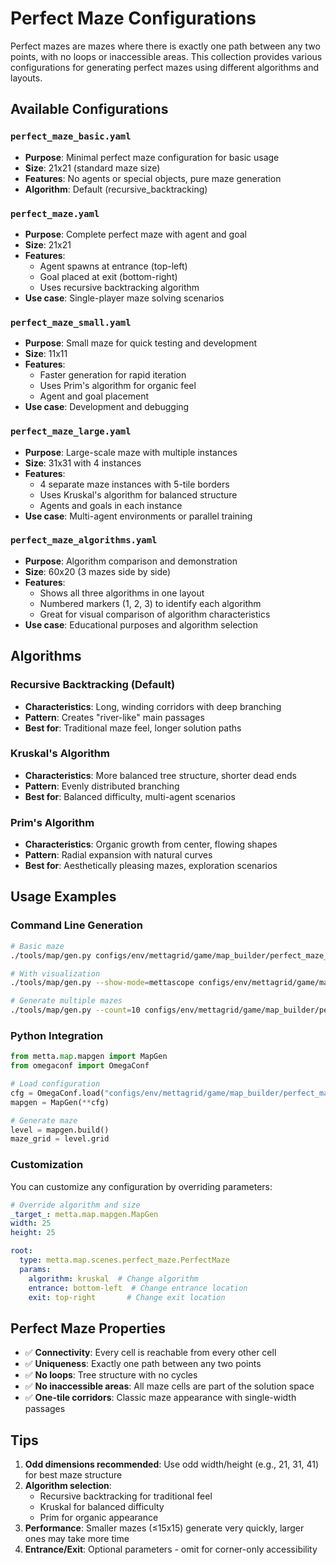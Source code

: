 # Perfect Maze Configurations

Perfect mazes are mazes where there is exactly one path between any two points, with no loops or inaccessible areas. This collection provides various configurations for generating perfect mazes using different algorithms and layouts.

## Available Configurations

### `perfect_maze_basic.yaml`
- **Purpose**: Minimal perfect maze configuration for basic usage
- **Size**: 21x21 (standard maze size)
- **Features**: No agents or special objects, pure maze generation
- **Algorithm**: Default (recursive_backtracking)

### `perfect_maze.yaml`
- **Purpose**: Complete perfect maze with agent and goal
- **Size**: 21x21
- **Features**:
  - Agent spawns at entrance (top-left)
  - Goal placed at exit (bottom-right)
  - Uses recursive backtracking algorithm
- **Use case**: Single-player maze solving scenarios

### `perfect_maze_small.yaml`
- **Purpose**: Small maze for quick testing and development
- **Size**: 11x11
- **Features**:
  - Faster generation for rapid iteration
  - Uses Prim's algorithm for organic feel
  - Agent and goal placement
- **Use case**: Development and debugging

### `perfect_maze_large.yaml`
- **Purpose**: Large-scale maze with multiple instances
- **Size**: 31x31 with 4 instances
- **Features**:
  - 4 separate maze instances with 5-tile borders
  - Uses Kruskal's algorithm for balanced structure
  - Agents and goals in each instance
- **Use case**: Multi-agent environments or parallel training

### `perfect_maze_algorithms.yaml`
- **Purpose**: Algorithm comparison and demonstration
- **Size**: 60x20 (3 mazes side by side)
- **Features**:
  - Shows all three algorithms in one layout
  - Numbered markers (1, 2, 3) to identify each algorithm
  - Great for visual comparison of algorithm characteristics
- **Use case**: Educational purposes and algorithm selection

## Algorithms

### Recursive Backtracking (Default)
- **Characteristics**: Long, winding corridors with deep branching
- **Pattern**: Creates "river-like" main passages
- **Best for**: Traditional maze feel, longer solution paths

### Kruskal's Algorithm
- **Characteristics**: More balanced tree structure, shorter dead ends
- **Pattern**: Evenly distributed branching
- **Best for**: Balanced difficulty, multi-agent scenarios

### Prim's Algorithm
- **Characteristics**: Organic growth from center, flowing shapes
- **Pattern**: Radial expansion with natural curves
- **Best for**: Aesthetically pleasing mazes, exploration scenarios

## Usage Examples

### Command Line Generation
```bash
# Basic maze
./tools/map/gen.py configs/env/mettagrid/game/map_builder/perfect_maze_basic.yaml

# With visualization
./tools/map/gen.py --show-mode=mettascope configs/env/mettagrid/game/map_builder/perfect_maze.yaml

# Generate multiple mazes
./tools/map/gen.py --count=10 configs/env/mettagrid/game/map_builder/perfect_maze_small.yaml
```

### Python Integration
```python
from metta.map.mapgen import MapGen
from omegaconf import OmegaConf

# Load configuration
cfg = OmegaConf.load("configs/env/mettagrid/game/map_builder/perfect_maze.yaml")
mapgen = MapGen(**cfg)

# Generate maze
level = mapgen.build()
maze_grid = level.grid
```

### Customization
You can customize any configuration by overriding parameters:

```yaml
# Override algorithm and size
_target_: metta.map.mapgen.MapGen
width: 25
height: 25

root:
  type: metta.map.scenes.perfect_maze.PerfectMaze
  params:
    algorithm: kruskal  # Change algorithm
    entrance: bottom-left  # Change entrance location
    exit: top-right       # Change exit location
```

## Perfect Maze Properties

- ✅ **Connectivity**: Every cell is reachable from every other cell
- ✅ **Uniqueness**: Exactly one path between any two points
- ✅ **No loops**: Tree structure with no cycles
- ✅ **No inaccessible areas**: All maze cells are part of the solution space
- ✅ **One-tile corridors**: Classic maze appearance with single-width passages

## Tips

1. **Odd dimensions recommended**: Use odd width/height (e.g., 21, 31, 41) for best maze structure
2. **Algorithm selection**:
   - Recursive backtracking for traditional feel
   - Kruskal for balanced difficulty
   - Prim for organic appearance
3. **Performance**: Smaller mazes (≤15x15) generate very quickly, larger ones may take more time
4. **Entrance/Exit**: Optional parameters - omit for corner-only accessibility
